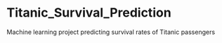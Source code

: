 # Titanic_Survival_Prediction
Machine learning project predicting survival rates of Titanic passengers
